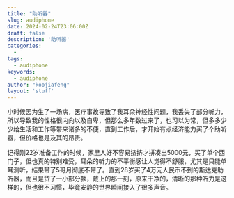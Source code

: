 ```yaml
---
title: "助听器"
slug: audiphone
date: 2024-02-24T23:06:00Z
draft: false
description: '助听器'
categories:
  - 
tags:
  - audiphone
keywords:
  - audiphone
author: "koojiafeng"
layout: 'stuff'
---
```

小时候因为生了一场病，医疗事故导致了我耳朵神经性问题，我丢失了部分听力，所以导致我的性格很内向以及自卑，但那么多年数过来了，也习以为常，但多多少少给生活和工作等带来诸多的不便，直到工作后，才开始有点经济能力买了个助听器，但价格也是及其的昂贵。

记得刚22岁准备工作的时候，家里人好不容易挤挤才拼凑出5000元，买了单个西门子，但也真的特别难受，耳朵的听力的不平衡感让人觉得不舒服，尤其是只能单耳测听，结果带了5哥月彻底不带了。直到28岁买了4万元人民币不到的斯达克助听器，而且是贷了一小部分款，戴上的那一刻，原来干净的，清晰的那种听力是这样的，但也很不习惯，毕竟安静的世界瞬间接入了很多声音。